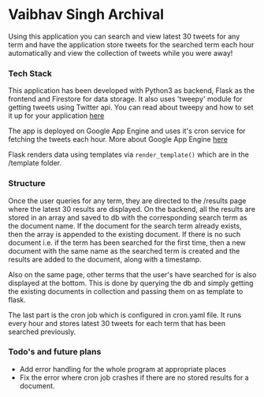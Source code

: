 # Vaibhav Singh Archival
Using this application you can search and view latest 30 tweets for any term and have the application store tweets for the searched term each hour automatically and view the collection of tweets while you were away!

### Tech Stack
This application has been developed with Python3 as backend, Flask as the frontend and Firestore for data storage.
It also uses 'tweepy' module for getting tweets using Twitter api. You can read about tweepy and how to set it up for your application [here](https://tweepy.readthedocs.io/en/latest/)

The app is deployed on Google App Engine and uses it's cron service for fetching the tweets each hour. More about Google App Engine [here](https://cloud.google.com/appengine/docs/)

Flask renders data using templates via ``render_template()`` which are in the /template folder.

### Structure
Once the user queries for any term, they are directed to the /results page where the latest 30 results are displayed. On the backend, all the results are stored in an array and saved to db with the corresponding search term as the document name. If the document for the search term already exists, then the array is appended to the existing document. If there is no such document i.e. if the term has been searched for the first time, then a new document with the same name as the searched term is created and the results are added to the document, along with a timestamp. 

Also on the same page, other terms that the user's have searched for is also displayed at the bottom. This is done by querying the db and simply getting the existing documents in collection and passing them on as template to flask.

The last part is the cron job which is configured in cron.yaml file. It runs every hour and stores latest 30 tweets for each term that has been searched previously.

### Todo's and future plans

 - Add error handling for the whole program at appropriate places
 - Fix the error where cron job crashes if there are no stored results for a document.
